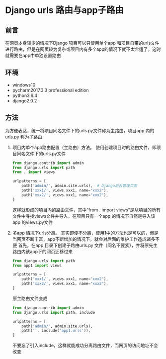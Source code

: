 # Django urls 路由与app子路由

## 前言

在网页本身较少的情况下Django 项目可以只使用单个app 和项目自带的urls文件进行路由，但是在网页较为复杂或项目内有多个app的情况下就不太合适了，这时就需要在app中单独设置路由

## 环境

- windows10
- pycharm2017.3.3 professional edition
- python3.6.4
- django2.0.2

## 方法

为方便表达，统一将项目同名文件下的urls.py文件称为主路由，项目app 内的urls.py 称为子路由

1. 项目内单个app路由配置（主路由）方法。
    使用创建项目时的路由文件，即项目同名文件下的urls.py文件

    ```python
    from django.contrib import admin
    from django.urls import path
    from . import views

    urlpatterns = [
        path('admin/', admin.site.urls),  # Django后台管理页面
        path('xxx1/', views.xxx1, name="xxx2"),
        path('xxx2/', views.xxx1, name="xxx2"),
    ]
    ```

    这样就形成的项目内的路由文件，其中“from . import views”是从项目的所有文件中寻找views文件并导入，在项目只有一个app 的情况下自然是导入该app 的views.py文件

2. 多app 情况下urls分离。
    其实即便不分离，使用1中的方法也是可以的，但是当网页不断丰富，app不断增加的情况下，就会对后面的维护工作造成诸多不便
    首先，在app 目录下创建子路由urls.py 文件（同名不要紧），并将原先主路由内该app下的网页迁移过来

    ```python
    from django.urls import path
    from app1 import views

    urlpatterns = [
        path('xxx1/', views.xxx1, name="xxx2"),
        path('xxx2/', views.xxx1, name="xxx2"),
    ]
    ```

    原主路由文件变成

    ```python
    from django.contrib import admin
    from django.urls import path, include

    urlpatterns = [
        path('admin/', admin.site.urls),
        path('', include('app1.urls')),
    ]
    ```

    不要忘了引入include，这样就能成功分离路由文件，而网页的访问地址不会改变
